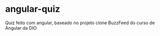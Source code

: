 # angular-quiz
Quiz feito com angular, baseado no projeto clone BuzzFeed do curso de Angular da DIO
